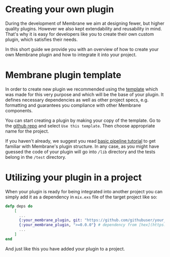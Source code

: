 # Creating your own plugin

During the development of Membrane we aim at designing fewer, but higher quality plugins. However we also kept extendability and reusability in mind. That's why it is easy for developers like you to create their own custom plugin, which satisfies their needs.

In this short guide we provide you with an overview of how to create your own Membrane plugin and how to integrate it into your project.

# Membrane plugin template

In order to create new plugin we recommended using the [template](https://github.com/membraneframework/membrane_template_plugin) which was made for this very purpose and which will be the base of your plugin.
It defines necessary dependencies as well as other project specs, e.g. formatting and guarantees you compliance with other Membrane components.

You can start creating a plugin by making your copy of the template. Go to the [github repo](https://github.com/membraneframework/membrane_template_plugin) and select `Use this template`. Then choose appropriate name for the project.

If you haven't already, we suggest you read [basic pipeline tutorial](TODO) to get familiar with Membrane's plugin structure. In any case, as you might have guessed the code of your plugin will go into `/lib` directory and the tests belong in the `/test` directory. 

# Utilizing your plugin in a project

When your plugin is ready for being integrated into another project you can simply add it as a dependency in `mix.exs` file of the target project like so:

```Elixir
defp deps do
    [
      ...
      {:your_membrane_plugin, git: "https://github.com/githubuser/your_membrane_plugin", tag: "0.1"} # dependency from github
      {:your_membrane_plugin, ">=0.0.0"} # dependency from [hex](https://hex.pm/)
      ...
    ]
end 
```

And just like this you have added your plugin to a project. 